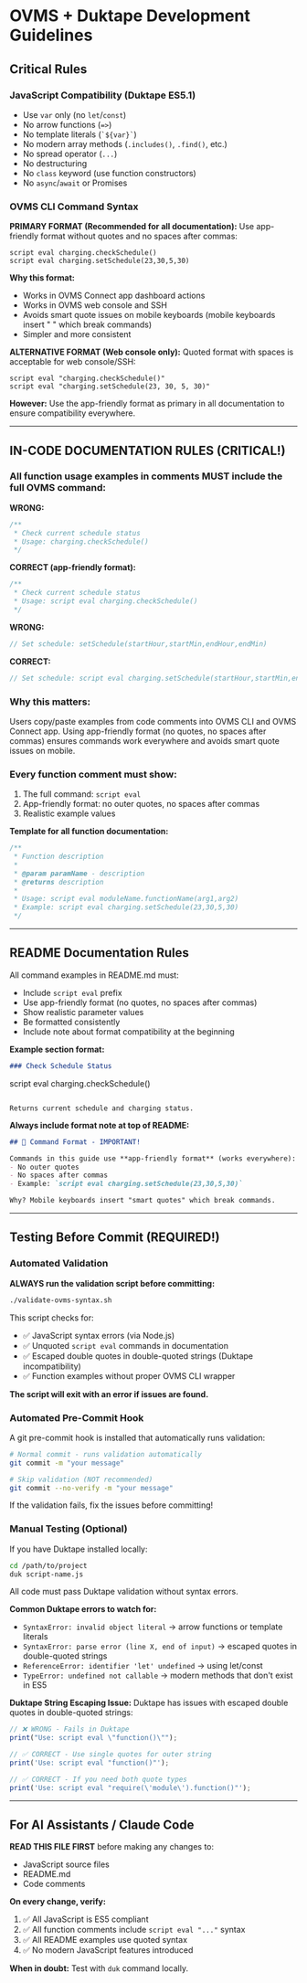 # OVMS + Duktape Development Guidelines

## Critical Rules

### JavaScript Compatibility (Duktape ES5.1)
- Use `var` only (no `let`/`const`)
- No arrow functions (`=>`)
- No template literals (`` `${var}` ``)
- No modern array methods (`.includes()`, `.find()`, etc.)
- No spread operator (`...`)
- No destructuring
- No `class` keyword (use function constructors)
- No `async`/`await` or Promises

### OVMS CLI Command Syntax

**PRIMARY FORMAT (Recommended for all documentation):**
Use app-friendly format without quotes and no spaces after commas:
```
script eval charging.checkSchedule()
script eval charging.setSchedule(23,30,5,30)
```

**Why this format:**
- Works in OVMS Connect app dashboard actions
- Works in OVMS web console and SSH
- Avoids smart quote issues on mobile keyboards (mobile keyboards insert " " which break commands)
- Simpler and more consistent

**ALTERNATIVE FORMAT (Web console only):**
Quoted format with spaces is acceptable for web console/SSH:
```
script eval "charging.checkSchedule()"
script eval "charging.setSchedule(23, 30, 5, 30)"
```

**However:** Use the app-friendly format as primary in all documentation to ensure compatibility everywhere.

---

## IN-CODE DOCUMENTATION RULES (CRITICAL!)

### All function usage examples in comments MUST include the full OVMS command:

**WRONG:**
```javascript
/**
 * Check current schedule status
 * Usage: charging.checkSchedule()
 */
```

**CORRECT (app-friendly format):**
```javascript
/**
 * Check current schedule status
 * Usage: script eval charging.checkSchedule()
 */
```

**WRONG:**
```javascript
// Set schedule: setSchedule(startHour,startMin,endHour,endMin)
```

**CORRECT:**
```javascript
// Set schedule: script eval charging.setSchedule(startHour,startMin,endHour,endMin)
```

### Why this matters:
Users copy/paste examples from code comments into OVMS CLI and OVMS Connect app. Using app-friendly format (no quotes, no spaces after commas) ensures commands work everywhere and avoids smart quote issues on mobile.

### Every function comment must show:
1. The full command: `script eval`
2. App-friendly format: no outer quotes, no spaces after commas
3. Realistic example values

**Template for all function documentation:**
```javascript
/**
 * Function description
 *
 * @param paramName - description
 * @returns description
 *
 * Usage: script eval moduleName.functionName(arg1,arg2)
 * Example: script eval charging.setSchedule(23,30,5,30)
 */
```

---

## README Documentation Rules

All command examples in README.md must:
- Include `script eval` prefix
- Use app-friendly format (no quotes, no spaces after commas)
- Show realistic parameter values
- Be formatted consistently
- Include note about format compatibility at the beginning

**Example section format:**
```markdown
### Check Schedule Status
```
script eval charging.checkSchedule()
```

Returns current schedule and charging status.
```

**Always include format note at top of README:**
```markdown
## 📱 Command Format - IMPORTANT!

Commands in this guide use **app-friendly format** (works everywhere):
- No outer quotes
- No spaces after commas
- Example: `script eval charging.setSchedule(23,30,5,30)`

Why? Mobile keyboards insert "smart quotes" which break commands.
```

---

## Testing Before Commit (REQUIRED!)

### Automated Validation

**ALWAYS run the validation script before committing:**

```bash
./validate-ovms-syntax.sh
```

This script checks for:
- ✅ JavaScript syntax errors (via Node.js)
- ✅ Unquoted `script eval` commands in documentation
- ✅ Escaped double quotes in double-quoted strings (Duktape incompatibility)
- ✅ Function examples without proper OVMS CLI wrapper

**The script will exit with an error if issues are found.**

### Automated Pre-Commit Hook

A git pre-commit hook is installed that automatically runs validation:

```bash
# Normal commit - runs validation automatically
git commit -m "your message"

# Skip validation (NOT recommended)
git commit --no-verify -m "your message"
```

If the validation fails, fix the issues before committing!

### Manual Testing (Optional)

If you have Duktape installed locally:

```bash
cd /path/to/project
duk script-name.js
```

All code must pass Duktape validation without syntax errors.

**Common Duktape errors to watch for:**
- `SyntaxError: invalid object literal` → arrow functions or template literals
- `SyntaxError: parse error (line X, end of input)` → escaped quotes in double-quoted strings
- `ReferenceError: identifier 'let' undefined` → using let/const
- `TypeError: undefined not callable` → modern methods that don't exist in ES5

**Duktape String Escaping Issue:**
Duktape has issues with escaped double quotes in double-quoted strings:
```javascript
// ❌ WRONG - Fails in Duktape
print("Use: script eval \"function()\"");

// ✅ CORRECT - Use single quotes for outer string
print('Use: script eval "function()"');

// ✅ CORRECT - If you need both quote types
print('Use: script eval "require(\'module\').function()"');
```

---

## For AI Assistants / Claude Code

**READ THIS FILE FIRST** before making any changes to:
- JavaScript source files
- README.md
- Code comments

**On every change, verify:**
1. ✅ All JavaScript is ES5 compliant
2. ✅ All function comments include `script eval "..."` syntax
3. ✅ All README examples use quoted syntax
4. ✅ No modern JavaScript features introduced

**When in doubt:** Test with `duk` command locally.
